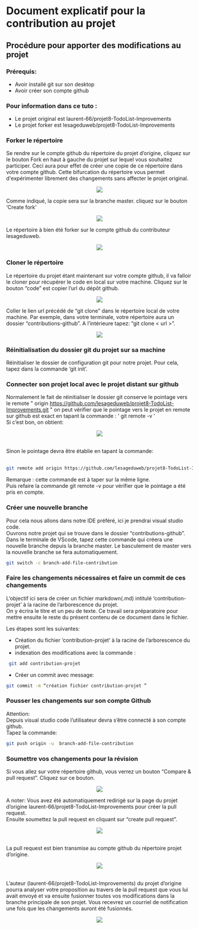 # Document explicatif pour la contribution au projet

## Procédure pour apporter des modifications au projet

### Prérequis: 

* Avoir installé git sur son desktop
* Avoir créer son compte github

### Pour information dans ce tuto :

* Le projet original est laurent-66/projet8-TodoList-Improvements
* Le projet forker est lesageduweb/projet8-TodoList-Improvements

### Forker le répertoire

Se rendre sur le compte github du répertoire du projet d’origine, cliquez sur le bouton Fork en haut à gauche du projet sur lequel vous souhaitez participer. Ceci aura pour effet de créer une copie de ce répertoire dans votre compte github. Cette bifurcation du répertoire vous permet d'expérimenter librement des changements sans affecter le projet original.

<p align="center"><img src="public\img\contribution-projet\buttonFork.png"></p>

 Comme indiqué, la copie sera sur la branche master. cliquez sur le bouton ‘Create fork’

 <p align="center"><img src="public\img\contribution-projet\buttoncreatefork.png"></p>

 Le répertoire à bien été forker sur le compte github du contributeur lesageduweb.

 <p align="center"><img src="public\img\contribution-projet\repositoryforkergithub.png"></p>

### Cloner le répertoire

Le répertoire du projet étant maintenant sur votre compte github, il va falloir le cloner pour récupérer le code en local sur votre machine. Cliquez sur le bouton “code” est copier l’url du dépôt github.

 <p align="center"><img src="public\img\contribution-projet\copiegitclone.png"></p>

Coller le lien url précédé de “git clone” dans le répertoire local de votre machine.
Par exemple, dans votre terminale, votre répertoire aura un dossier “contributions-github”. A l’intérieure tapez:  “git clone < url >”.
<br>
<p align="center"><img src="public\img\contribution-projet\gitclonecli.png"></p>

### Réinitialisation du dossier git du projet sur sa machine

Réinitialiser le dossier de configuration git pour notre projet. Pour cela, tapez dans la commande ‘git init’. 

### Connecter son projet local avec le projet distant sur github
Normalement le fait de réinitialiser le dossier git conserve le pointage vers le remote " origin https://github.com/lesageduweb/projet8-TodoList-Improvements.git "
on peut vérifier que le pointage vers le projet en remote sur github est exact en tapant la commande :    ‘ git remote -v ’
<br>
Si c’est bon, on obtient:

<p align="center"><img src="public\img\contribution-projet\gitRemote.png"></p>
<br>
Sinon le pointage devra être établie en tapant la commande:
<br>
<br>

```bash
git remote add origin https://github.com/lesageduweb/projet8-TodoList-Improvements.git
```

Remarque : cette commande est à taper sur la même ligne.
<br>
Puis refaire la commande git remote -v pour vérifier que le pointage a été pris en compte.

### Créer une nouvelle branche

Pour cela nous allons dans notre IDE préféré, ici je prendrai visual studio code.<br>
Ouvrons notre projet qui se trouve dans le dossier “contributions-github”.<br>
Dans le terminale de VScode, tapez cette commande qui créera une nouvelle branche  depuis  la branche master. Le basculement de master vers la nouvelle branche se fera automatiquement. 

```bash
git switch -c branch-add-file-contribution
```
### Faire les changements nécessaires et faire un commit de ces changements

L’objectif ici sera de créer un fichier markdown(.md) intitulé ‘contribution-projet’ à la racine de l’arborescence du projet.<br>
On y écrira le titre et un peu de texte. Ce travail sera préparatoire pour mettre ensuite le reste du présent contenu de ce document dans le fichier.<br>

Les étapes sont les suivantes:

* Création du fichier  ‘contribution-projet’  à la racine de l’arborescence du projet.
* indexation des modifications avec la commande : <br>

```bash
 git add contribution-projet
```
* Créer un commit avec message: <br>

```bash
git commit -m “création fichier contribution-projet ”
```

### Pousser les changements sur son compte Github

Attention:<br>
Depuis visual studio code l’utilisateur devra s’être connecté à son compte github.<br>
Tapez la commande:<br>

```bash
git push origin -u  branch-add-file-contribution
```
### Soumettre vos changements pour la révision

Si vous allez sur votre répertoire github, vous verrez un bouton “Compare & pull request”. Cliquez sur ce bouton.

<p align="center"><img src="public\img\contribution-projet\compareAndPullRequest.png"></p>

A noter:  Vous avez été automatiquement redirigé sur la page du projet d’origine laurent-66/projet8-TodoList-Improvements pour créer la pull request.<br>
Ensuite soumettez la pull request en cliquant sur “create pull request”.<br>

<p align="center"><img src="public\img\contribution-projet\createthepullrequest.png"></p>
<br>
La pull request est bien transmise au compte github du répertoire projet d’origine.<br>
<p align="center"><img src="public\img\contribution-projet\confirmpullrequest.png"></p>
<br>
L’auteur (laurent-66/projet8-TodoList-Improvements) du projet d’origine pourra analyser votre proposition au travers de la pull request que vous lui avait envoyé et va ensuite fusionner toutes vos modifications dans la branche principale de son projet. Vous recevrez un courriel de notification une fois que les changements auront été fusionnés.<br>
<p align="center"><img src="public\img\contribution-projet\ConfirmMailMergedintoMaster.png"></p>
<br>